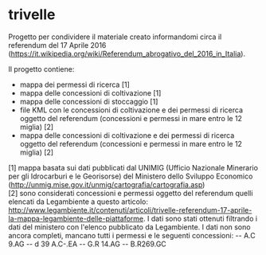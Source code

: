# trivelle

Progetto per condividere il materiale creato informandomi circa il referendum del 17 Aprile 2016 (https://it.wikipedia.org/wiki/Referendum_abrogativo_del_2016_in_Italia). 

Il progetto contiene:
- mappa dei permessi di ricerca [1]
- mappa delle concessioni di coltivazione [1]
- mappa delle concessioni di stoccaggio [1]
- file KML con le concessioni di coltivazione e dei permessi di ricerca oggetto del referendum (concessioni e permessi in mare entro le 12 miglia) [2]
- mappa delle concessioni di coltivazione e dei permessi di ricerca oggetto del referendum (concessioni e permessi in mare entro le 12 miglia) [2]

[1] mappa basata sui dati pubblicati dal UNIMIG (Ufficio Nazionale Minerario per gli Idrocarburi e le Georisorse) del Ministero dello Sviluppo Economico (http://unmig.mise.gov.it/unmig/cartografia/cartografia.asp)  
[2] sono considerati concessioni e permessi oggetto del referendum quelli elencati da Legambiente a questo articolo: http://www.legambiente.it/contenuti/articoli/trivelle-referendum-17-aprile-la-mappa-legambiente-delle-piattaforme. I dati sono stati ottenuti filtrando i dati del ministero con l'elenco pubblicato da Legambiente. I dati non sono ancora completi, mancano tutti i permessi e le seguenti concessioni:
-- A.C 9.AG
-- d 39 A.C-.EA
-- G.R 14.AG
-- B.R269.GC
